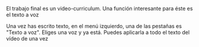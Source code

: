 El trabajo final es un video-curriculum. Una función interesante para éste es el texto a voz

Una vez has escrito texto, en el menú izquierdo, una de las pestañas es "Texto a voz". Eliges una voz y ya está. Puedes aplicarla a todo el texto del vídeo de una vez

